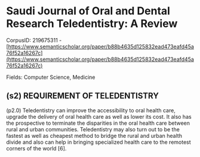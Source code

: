 # Saudi Journal of Oral and Dental Research Teledentistry: A Review

CorpusID: 219675311 - [https://www.semanticscholar.org/paper/b88b4635d125832ead473eafd45a76f52a16267c](https://www.semanticscholar.org/paper/b88b4635d125832ead473eafd45a76f52a16267c)

Fields: Computer Science, Medicine

## (s2) REQUIREMENT OF TELEDENTISTRY
(p2.0) Teledentistry can improve the accessibility to oral health care, upgrade the delivery of oral health care as well as lower its cost. It also has the prospective to terminate the disparities in the oral health care between rural and urban communities. Teledentistry may also turn out to be the fastest as well as cheapest method to bridge the rural and urban health divide and also can help in bringing specialized health care to the remotest corners of the world [6].

